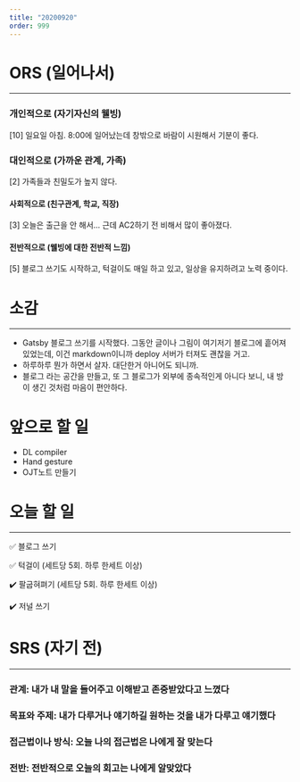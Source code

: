 ```yaml
---
title: "20200920"
order: 999
---
```


# ORS (일어나서)
---
### 개인적으로 (자기자신의 웰빙)
[10] 일요일 아침. 8:00에 일어났는데 창밖으로 바람이 시원해서 기분이 좋다.
### 대인적으로 (가까운 관계, 가족)
[2] 가족들과 친밀도가 높지 않다.
#### 사회적으로 (친구관계, 학교, 직장)
[3] 오늘은 출근을 안 해서... 근데 AC2하기 전 비해서 많이 좋아졌다.
#### 전반적으로 (웰빙에 대한 전반적 느낌)
[5] 블로그 쓰기도 시작하고, 턱걸이도 매일 하고 있고, 일상을 유지하려고 노력 중이다.


# 소감
---
- Gatsby 블로그 쓰기를 시작했다. 그동안 글이나 그림이 여기저기 블로그에 흩어져 있었는데, 이건 markdown이니까 deploy 서버가 터져도 괜찮을 거고.
- 하루하루 뭔가 하면서 살자. 대단한거 아니어도 되니까.
- 블로그 라는 공간을 만들고, 또 그 블로그가 외부에 종속적인게 아니다 보니, 내 방이 생긴 것처럼 마음이 편안하다.

# 앞으로 할 일
- DL compiler
- Hand gesture
- OJT노트 만들기

# 오늘 할 일
---
:white_check_mark: 블로그 쓰기

:white_check_mark: 턱걸이 (세트당 5회. 하루 한세트 이상)

:heavy_check_mark: 팔굽혀펴기 (세트당 5회. 하루 한세트 이상)

:heavy_check_mark: 저널 쓰기

# SRS (자기 전)
---
### 관계: 내가 내 말을 들어주고 이해받고 존중받았다고 느꼈다
### 목표와 주제: 내가 다루거나 얘기하길 원하는 것을 내가 다루고 얘기했다
### 접근법이나 방식: 오늘 나의 접근법은 나에게 잘 맞는다
### 전반: 전반적으로 오늘의 회고는 나에게 알맞았다
